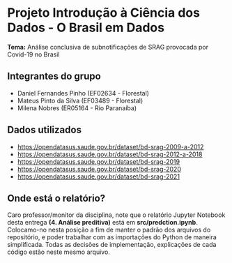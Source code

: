 # Projeto Introdução à Ciência dos Dados - O Brasil em Dados 
**Tema:** Análise conclusiva de subnotificações de SRAG provocada por Covid-19 no Brasil

## Integrantes do grupo
 - Daniel Fernandes Pinho (EF02634 - Florestal)
 - Mateus Pinto da Silva (EF03489 - Florestal)
 - Milena Nobres (ER05164 - Rio Paranaíba)

## Dados utilizados
- https://opendatasus.saude.gov.br/dataset/bd-srag-2009-a-2012
- https://opendatasus.saude.gov.br/dataset/bd-srag-2012-a-2018
- https://opendatasus.saude.gov.br/dataset/bd-srag-2019
- https://opendatasus.saude.gov.br/dataset/bd-srag-2020
- https://opendatasus.saude.gov.br/dataset/bd-srag-2021

## Onde está o relatório?
Caro professor/monitor da disciplina, note que o relatório Jupyter Notebook desta entrega **(4. Análise preditiva)** está em **src/predction.ipynb**. Colocamo-no nesta posição a fim de manter o padrão dos arquivos do repositório, e poder trabalhar com as importações do Python de maneira simplificada. Todas as decisões de implementação, explicações de cada código estão neste mesmo arquivo. 
